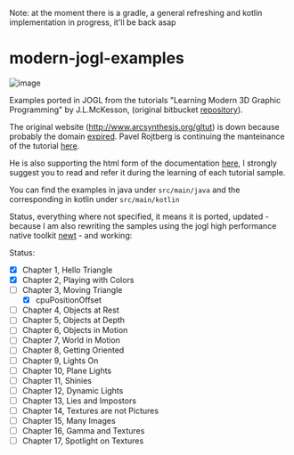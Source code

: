 Note: at the moment there is a gradle, a general refreshing and kotlin implementation in progress, it'll be back asap

modern-jogl-examples
====================

![image](http://imgur.com/HIU1qHD.png)

Examples ported in JOGL from the tutorials "Learning Modern 3D Graphic Programming" by J.L.McKesson, (original bitbucket [repository](https://bitbucket.org/alfonse/gltut/overview)).

The original website (http://www.arcsynthesis.org/gltut) is down because probably the domain [expired](https://bitbucket.org/alfonse/gltut/issues/127/arcsynthesisorg-web-site). Pavel Rojtberg is continuing the manteinance of the tutorial [here](https://github.com/paroj/gltut). 

He is also supporting the html form of the documentation [here](https://paroj.github.io/gltut/), I strongly suggest you to read and refer it during the learning of each tutorial sample.

You can find the examples in java under `src/main/java` and the corresponding in kotlin under `src/main/kotlin`

Status, everything where not specified, it means it is ported, updated - because I am also rewriting the samples using the jogl high performance native toolkit [newt](http://jogamp.org/jogl/doc/NEWT-Overview.html) - and working:

Status:

- [x] Chapter 1, Hello Triangle
- [x] Chapter 2, Playing with Colors
- [ ] Chapter 3, Moving Triangle
    - [x] cpuPositionOffset
- [ ] Chapter 4, Objects at Rest
- [ ] Chapter 5, Objects at Depth
- [ ] Chapter 6, Objects in Motion
- [ ] Chapter 7, World in Motion
- [ ] Chapter 8, Getting Oriented
- [ ] Chapter 9, Lights On
- [ ] Chapter 10, Plane Lights
- [ ] Chapter 11, Shinies
- [ ] Chapter 12, Dynamic Lights
- [ ] Chapter 13, Lies and Impostors
- [ ] Chapter 14, Textures are not Pictures
- [ ] Chapter 15, Many Images
- [ ] Chapter 16, Gamma and Textures
- [ ] Chapter 17, Spotlight on Textures
